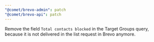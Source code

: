 ```yaml
---
"@comet/brevo-admin": patch
"@comet/brevo-api": patch
---
```


Remove the field `Total contacts blocked` in the Target Groups query, because it is not delivered in the list request in Brevo anymore.
